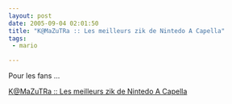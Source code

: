 ```yaml
---
layout: post
date: 2005-09-04 02:01:50
title: "K@MaZuTRa :: Les meilleurs zik de Nintedo A Capella"
tags:
 - mario

---
```


Pour les fans ...

[K@MaZuTRa :: Les meilleurs zik de Nintedo A Capella](http://www.kamazutra.be/nintendo/)
